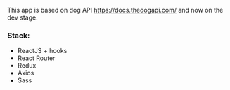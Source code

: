 This app is based on dog API https://docs.thedogapi.com/ and now on the dev stage.

### Stack:
* ReactJS + hooks
* React Router
* Redux
* Axios 
* Sass
